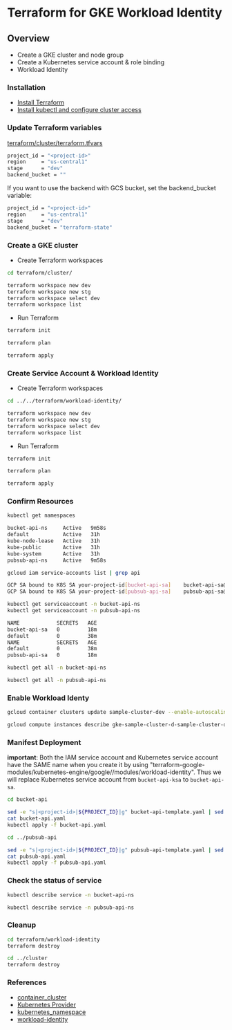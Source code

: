 # Terraform for GKE Workload Identity

## Overview

- Create a GKE cluster and node group
- Create a Kubernetes service account & role binding
- Workload Identity

### Installation

- [Install Terraform](https://developer.hashicorp.com/terraform/tutorials/gcp-get-started/install-cli)
- [Install kubectl and configure cluster access](https://cloud.google.com/kubernetes-engine/docs/how-to/cluster-access-for-kubectl)

### Update Terraform variables

[terraform/cluster/terraform.tfvars](terraform.tfvars)

```bash
project_id = "<project-id>"
region     = "us-central1"
stage      = "dev"
backend_bucket = ""
```

If you want to use the backend with GCS bucket, set the backend_bucket variable:

```bash
project_id = "<project-id>"
region     = "us-central1"
stage      = "dev"
backend_bucket = "terraform-state"
```

### Create a GKE cluster

- Create Terraform workspaces

```bash
cd terraform/cluster/

terraform workspace new dev
terraform workspace new stg
terraform workspace select dev
terraform workspace list
```

- Run Terraform

```bash
terraform init

terraform plan

terraform apply
```

### Create Service Account & Workload Identity

- Create Terraform workspaces

```bash
cd ../../terraform/workload-identity/

terraform workspace new dev
terraform workspace new stg
terraform workspace select dev
terraform workspace list
```

- Run Terraform

```bash
terraform init

terraform plan

terraform apply
```

### Confirm Resources

```bash
kubectl get namespaces
```

```bash
bucket-api-ns     Active   9m58s
default           Active   31h
kube-node-lease   Active   31h
kube-public       Active   31h
kube-system       Active   31h
pubsub-api-ns     Active   9m58s
```

```bash
gcloud iam service-accounts list | grep api
```

```bash
GCP SA bound to K8S SA your-project-id[bucket-api-sa]    bucket-api-sa@your-project-id.iam.gserviceaccount.com    False
GCP SA bound to K8S SA your-project-id[pubsub-api-sa]    pubsub-api-sa@your-project-id.iam.gserviceaccount.com    False
```

```bash
kubectl get serviceaccount -n bucket-api-ns
kubectl get serviceaccount -n pubsub-api-ns
```

```bash
NAME            SECRETS   AGE
bucket-api-sa   0         18m
default         0         38m
NAME            SECRETS   AGE
default         0         38m
pubsub-api-sa   0         18m
```

```bash
kubectl get all -n bucket-api-ns

kubectl get all -n pubsub-api-ns
```

### Enable Workload Identy

```bash
gcloud container clusters update sample-cluster-dev --enable-autoscaling

gcloud compute instances describe gke-sample-cluster-d-sample-cluster-d-5aa5a05c-0gnr  --zone=us-central1-a --format="flattened(serviceAccounts[].scopes)"
```

### Manifest Deployment

**important**: Both the IAM service account and Kubernetes service account have the SAME name when you create it by using "terraform-google-modules/kubernetes-engine/google//modules/workload-identity". Thus we will replace Kubernetes service account from `bucket-api-ksa` to `bucket-api-sa`.

```bash
cd bucket-api

sed -e "s|<project-id>|${PROJECT_ID}|g" bucket-api-template.yaml | sed -e "s|bucket-api-ksa|bucket-api-sa|g" > bucket-api.yaml
cat bucket-api.yaml
kubectl apply -f bucket-api.yaml
```

```bash
cd ../pubsub-api

sed -e "s|<project-id>|${PROJECT_ID}|g" pubsub-api-template.yaml | sed -e "s|pubsub-api-ksa|pubsub-api-sa|g" > pubsub-api.yaml
cat pubsub-api.yaml
kubectl apply -f pubsub-api.yaml
```

### Check the status of service

```bash
kubectl describe service -n bucket-api-ns

kubectl describe service -n pubsub-api-ns
```

### Cleanup

```bash
cd terraform/workload-identity 
terraform destroy

cd ../cluster
terraform destroy
```

### References

- [container_cluster](https://registry.terraform.io/providers/hashicorp/google/latest/docs/resources/container_cluster)
- [Kubernetes Provider](https://registry.terraform.io/providers/hashicorp/kubernetes/latest/docs)
- [kubernetes_namespace](https://registry.terraform.io/providers/hashicorp/kubernetes/latest/docs/resources/namespace)
- [workload-identity](https://registry.terraform.io/modules/terraform-google-modules/kubernetes-engine/google/latest/submodules/workload-identity)


